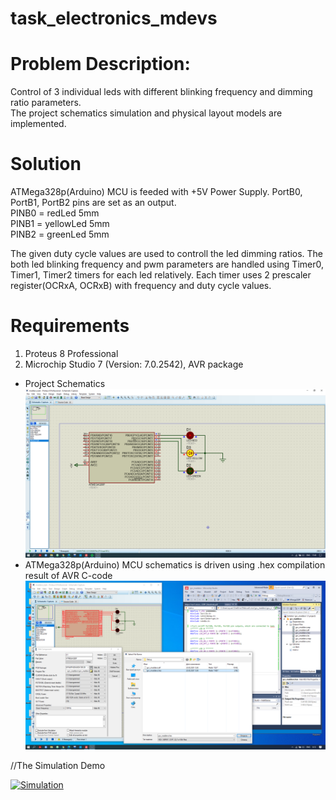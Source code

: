 # task_electronics_mdevs

# Problem Description:
Control of 3 individual leds with different blinking frequency and dimming ratio parameters.\
The project schematics simulation and physical layout models are implemented.

# Solution
ATMega328p(Arduino) MCU is feeded with +5V Power Supply. 
PortB0, PortB1, PortB2 pins are set as an output.\
PINB0 = redLed 5mm \
PINB1 = yellowLed 5mm \
PINB2 = greenLed 5mm

The given duty cycle values are used to controll the led dimming ratios.
The both led blinking frequency and pwm parameters are handled using Timer0, Timer1, Timer2 timers for each led relatively.
Each timer uses 2 prescaler register(OCRxA, OCRxB) with frequency and duty cycle values.

# Requirements
1) Proteus 8 Professional
2) Microchip Studio 7 (Version: 7.0.2542), AVR package

* Project Schematics\
![alt text](Proteus_Atmega328p/schematics_colored.png)
* ATMega328p(Arduino) MCU schematics is driven using .hex compilation result of AVR C-code\
![alt text](atmega328p.png)

//The Simulation Demo

[![Simulation](https://yt-embed.herokuapp.com/embed?v=StTqXEQ2l-Y)](https://youtu.be/Blmsg7yWJyE "Simulation")
